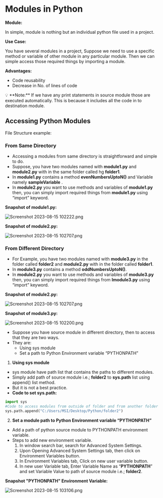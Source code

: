 # Modules in Python

**Module:**

In simple, module is nothing but an individual python file used in a project.

**Use Case:**

You have several modules in a project, Suppose we need to use a specific method or variable of other module in any particular module. Then we can simple access those required things by importing a module.

**Advantages:**

- Code reusability
- Decrease in No. of lines of code

<aside>
💡 **Note:**                                                                                                                                        If we have any print statements in source module those are executed automatically. This is because it includes all the code in to destination module.

</aside>

## **Accessing Python Modules**

File Structure example:

### From **Same Directory**

- Accessing a modules from same directory is straightforward and simple to do.
- Suppose, you have two modules named with **module1.py** and **module2.py** with in the same folder called hg **folder1**.
- In **module1.py** contains a method **evenNumbersUptoN()** and Variable namely **sampleVariable** .
- In **module2.py** you want to use methods and variables of **module1.py** then, you can simply import required things from **module1.py** using “import” keyword.

**Snapshot of module1.py:**

![Screenshot 2023-08-15 102222.png](Modules%20in%20Python%206462a68011034d2fb9504aae183033ba/Screenshot_2023-08-15_102222.png)

**Snapshot of module2.py:**

![Screenshot 2023-08-15 102707.png](Modules%20in%20Python%206462a68011034d2fb9504aae183033ba/Screenshot_2023-08-15_102707.png)

### From Different Directory

- For Example, you have two modules named with **module3.py** in the folder called **folder2** and **module2.py** with in the folder called **folder1**.
- In **module3.py** contains a method **oddNumbersUptoN()**.
- In **module2.py** you want to use methods and variables of **module3.py** then, you can simply import required things from **lmodule3.py** using “import” keyword.

**Snapshot of module2.py:**

![Screenshot 2023-08-15 102707.png](Modules%20in%20Python%206462a68011034d2fb9504aae183033ba/Screenshot_2023-08-15_102707.png)

**Snapshot of module3.py:**

![Screenshot 2023-08-15 102200.png](Modules%20in%20Python%206462a68011034d2fb9504aae183033ba/Screenshot_2023-08-15_102200.png)

- Suppose you have source module in different directory, then to access that they are two ways.
- They are:
    - Using sys module
    - Set a path to Python Environment variable “PYTHONPATH”
1. **Using sys module**
- sys module have path list that contains the paths to different modules.
- Simply add path of source module i.e.; **folder2** to **sys.path** list using append() list method.
- But it is not a best practice.
- **Code to set sys.path:**

```python
import sys
#Code to access modules from outside of folder and from another folder
sys.path.append("C:/Users/MSI/Desktop/Python/folder2")
```

2. **Set a module path to Python Environment variable “PYTHONPATH”**
- Add a path of python source module to PYTHONPATH environment variable.
- Steps to add new environment variable.
    1. In window search bar, search for Advanced System Settings.
    2. Upon Opening Advanced System Settings tab, then click on Environment Variables button.
    3. In Environment Variables tab, Click on new user variable button.
    4. In new user Variable tab, Enter Variable Name as “**PYTHONPATH**” and set Variable Value to path of source module i.e.; **folder2**.

**Snapshot "PYTHONPATH" Environment Variable:**

![Screenshot 2023-08-15 103106.png](Modules%20in%20Python%206462a68011034d2fb9504aae183033ba/Screenshot_2023-08-15_103106.png)
